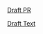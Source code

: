 [Draft PR](https://github.com/vmware-tanzu/cartographer/pull/77)

[Draft Text](https://github.com/vmware-tanzu/cartographer/blob/rfc-0010-supply-chains-supply-default-params/rfc/rfc-0010-supply-chains-supply-default-params.md)
